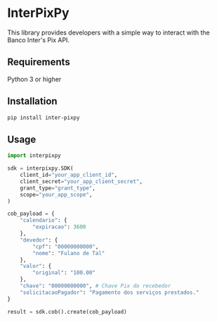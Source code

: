 # InterPixPy

This library provides developers with a simple way to interact with the Banco Inter's Pix API.

## Requirements

Python 3 or higher

## Installation

```bash
pip install inter-pixpy
```

## Usage

```python
import interpixpy

sdk = interpixpy.SDK(
    client_id="your_app_client_id",
    client_secret="your_app_client_secret",
    grant_type="grant_type",
    scope="your_app_scope",
)

cob_payload = {
    "calendario": {
        "expiracao": 3600
    },
    "devedor": {
        "cpf": "00000000000",
        "nome": "Fulano de Tal"
    },
    "valor": {
        "original": "100.00"
    },
    "chave": "00000000000", # Chave Pix do recebedor
    "solicitacaoPagador": "Pagamento dos serviços prestados."
}

result = sdk.cob().create(cob_payload)
```
